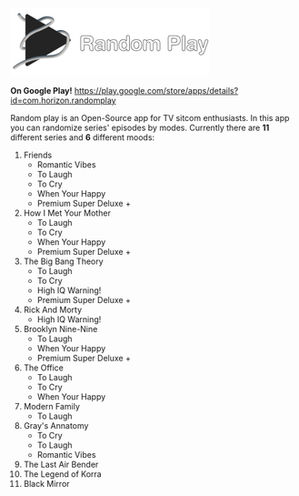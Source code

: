 ![](/app/src/main/res/drawable/logo.png)


**On Google Play!**
https://play.google.com/store/apps/details?id=com.horizon.randomplay

Random play is an Open-Source app for TV sitcom enthusiasts.
In this app you can randomize series' episodes by modes.
Currently there are **11** different series and **6** different moods:<p>

1. Friends 
    - Romantic Vibes
    - To Laugh
    - To Cry
    - When Your Happy
    - Premium Super Deluxe +
2. How I Met Your Mother
    - To Laugh
    - To Cry
    - When Your Happy
    - Premium Super Deluxe +
3. The Big Bang Theory
    - To Laugh
    - To Cry
    - High IQ Warning!
    - Premium Super Deluxe +
4. Rick And Morty
    - High IQ Warning!
5. Brooklyn Nine-Nine
    - To Laugh
    - When Your Happy
    - Premium Super Deluxe +
6. The Office
    - To Laugh
    - To Cry
    - When Your Happy
7. Modern Family
    - To Laugh
8. Gray's Annatomy
    - To Cry
    - To Laugh
    - Romantic Vibes
9. The Last Air Bender
10. The Legend of Korra
11. Black Mirror
